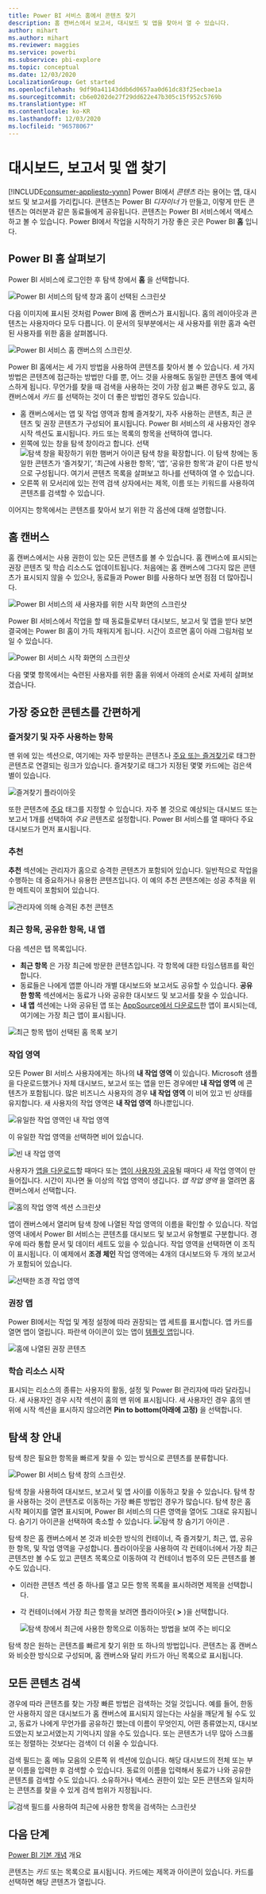 ```yaml
---
title: Power BI 서비스 홈에서 콘텐츠 찾기
description: 홈 캔버스에서 보고서, 대시보드 및 앱을 찾아서 열 수 있습니다.
author: mihart
ms.author: mihart
ms.reviewer: maggies
ms.service: powerbi
ms.subservice: pbi-explore
ms.topic: conceptual
ms.date: 12/03/2020
LocalizationGroup: Get started
ms.openlocfilehash: 9df90a41143ddb6d0657aa0d61dc83f25ecbae1a
ms.sourcegitcommit: cb6e0202de27f29dd622e47b305c15f952c5769b
ms.translationtype: HT
ms.contentlocale: ko-KR
ms.lasthandoff: 12/03/2020
ms.locfileid: "96578067"
---
```

# <a name="find-your-dashboards-reports-and-apps"></a>대시보드, 보고서 및 앱 찾기

[!INCLUDE[consumer-appliesto-yynn](../includes/consumer-appliesto-yynn.md)]
Power BI에서 *콘텐츠* 라는 용어는 앱, 대시보드 및 보고서를 가리킵니다. 콘텐츠는 Power BI *디자이너* 가 만들고, 이렇게 만든 콘텐츠는 여러분과 같은 동료들에게 공유됩니다. 콘텐츠는 Power BI 서비스에서 액세스하고 볼 수 있습니다. Power BI에서 작업을 시작하기 가장 좋은 곳은 Power BI **홈** 입니다.

## <a name="explore-power-bi-home"></a>Power BI 홈 살펴보기
Power BI 서비스에 로그인한 후 탐색 창에서 **홈** 을 선택합니다. 

![Power BI 서비스의 탐색 창과 홈이 선택된 스크린샷](media/end-user-home/power-bi-select-home.png)


다음 이미지에 표시된 것처럼 Power BI에 홈 캔버스가 표시됩니다. 홈의 레이아웃과 콘텐츠는 사용자마다 모두 다릅니다. 이 문서의 뒷부분에서는 새 사용자를 위한 홈과 숙련된 사용자를 위한 홈을 살펴봅니다. 
 
![Power BI 서비스 홈 캔버스의 스크린샷.](media/end-user-home/power-bi-canvas.png)

Power BI 홈에서는 세 가지 방법을 사용하여 콘텐츠를 찾아서 볼 수 있습니다. 세 가지 방법은 콘텐츠에 접근하는 방법만 다를 뿐, 어느 것을 사용해도 동일한 콘텐츠 풀에 액세스하게 됩니다. 무언가를 찾을 때 검색을 사용하는 것이 가장 쉽고 빠른 경우도 있고, 홈 캔버스에서 *카드* 를 선택하는 것이 더 좋은 방법인 경우도 있습니다.

- 홈 캔버스에서는 앱 및 작업 영역과 함께 즐겨찾기, 자주 사용하는 콘텐츠, 최근 콘텐츠 및 권장 콘텐츠가 구성되어 표시됩니다.  Power BI 서비스의 새 사용자인 경우 시작 섹션도 표시됩니다. 카드 또는 목록의 항목을 선택하여 엽니다.
- 왼쪽에 있는 창을 탐색 창이라고 합니다. 선택 ![탐색 창을 확장하기 위한 햄버거 아이콘](media/end-user-home/power-bi-expand.png) 탐색 창을 확장합니다. 이 탐색 창에는 동일한 콘텐츠가 ‘즐겨찾기’, ‘최근에 사용한 항목’, ‘앱’, ‘공유한 항목’과 같이 다른 방식으로 구성됩니다. 여기서 콘텐츠 목록을 살펴보고 하나를 선택하여 열 수 있습니다.
- 오른쪽 위 모서리에 있는 전역 검색 상자에서는 제목, 이름 또는 키워드를 사용하여 콘텐츠를 검색할 수 있습니다.

이어지는 항목에서는 콘텐츠를 찾아서 보기 위한 각 옵션에 대해 설명합니다.

## <a name="home-canvas"></a>홈 캔버스
홈 캔버스에서는 사용 권한이 있는 모든 콘텐츠를 볼 수 있습니다. 홈 캔버스에 표시되는 권장 콘텐츠 및 학습 리소스도 업데이트됩니다. 처음에는 홈 캔버스에 그다지 많은 콘텐츠가 표시되지 않을 수 있으나, 동료들과 Power BI를 사용하다 보면 점점 더 많아집니다.

![Power BI 서비스의 새 사용자를 위한 시작 화면의 스크린샷](media/end-user-home/power-bi-home-new-users.png)


 
Power BI 서비스에서 작업을 할 때 동료들로부터 대시보드, 보고서 및 앱을 받다 보면 결국에는 Power BI 홈이 가득 채워지게 됩니다. 시간이 흐르면 홈이 아래 그림처럼 보일 수 있습니다.

![Power BI 서비스 시작 화면의 스크린샷](media/end-user-home/power-bi-experienced-users.png)

 
다음 몇몇 항목에서는 숙련된 사용자를 위한 홈을 위에서 아래의 순서로 자세히 살펴보겠습니다.

## <a name="most-important-content-at-your-fingertips"></a>가장 중요한 콘텐츠를 간편하게

### <a name="favorites-and-frequents"></a>즐겨찾기 및 자주 사용하는 항목
맨 위에 있는 섹션으로, 여기에는 자주 방문하는 콘텐츠나 [주요 또는 즐겨찾기](end-user-favorite.md)로 태그한 콘텐츠로 연결되는 링크가 있습니다. 즐겨찾기로 태그가 지정된 몇몇 카드에는 검은색 별이 있습니다. 

![즐겨찾기 플라이아웃](./media/end-user-home/power-bi-home-favorites.png)

또한 콘텐츠에 [주요](end-user-featured.md) 태그를 지정할 수 있습니다. 자주 볼 것으로 예상되는 대시보드 또는 보고서 1개를 선택하여 *주요* 콘텐츠로 설정합니다. Power BI 서비스를 열 때마다 주요 대시보드가 먼저 표시됩니다. 

### <a name="featured"></a>추천
**추천** 섹션에는 관리자가 홈으로 승격한 콘텐츠가 포함되어 있습니다. 일반적으로 작업을 수행하는 데 중요하거나 유용한 콘텐츠입니다. 이 예의 추천 콘텐츠에는 성공 추적을 위한 메트릭이 포함되어 있습니다.


![관리자에 의해 승격된 추천 콘텐츠](./media/end-user-home/power-bi-home-featured.png)

### <a name="recents-shared-with-me-and-my-apps"></a>최근 항목, 공유한 항목, 내 앱
다음 섹션은 탭 목록입니다. 
- **최근 항목** 은 가장 최근에 방문한 콘텐츠입니다. 각 항목에 대한 타임스탬프를 확인합니다. 
- 동료들은 나에게 앱뿐 아니라 개별 대시보드와 보고서도 공유할 수 있습니다. **공유한 항목** 섹션에서는 동료가 나와 공유한 대시보드 및 보고서를 찾을 수 있습니다. 
- **내 앱** 섹션에는 나와 공유된 앱 또는 [AppSource에서 다운로드](end-user-apps.md)한 앱이 표시되는데, 여기에는 가장 최근 앱이 표시됩니다. 

![최근 항목 탭이 선택된 홈 목록 보기](./media/end-user-home/power-bi-recents.png)

### <a name="workspaces"></a>작업 영역
모든 Power BI 서비스 사용자에게는 하나의 **내 작업 영역** 이 있습니다. Microsoft 샘플을 다운로드했거나 자체 대시보드, 보고서 또는 앱을 만든 경우에만 **내 작업 영역** 에 콘텐츠가 포함됩니다. 많은 비즈니스 사용자의 경우 **내 작업 영역** 이 비어 있고 빈 상태를 유지합니다. 새 사용자의 작업 영역은 **내 작업 영역** 하나뿐입니다. 

![유일한 작업 영역인 내 작업 영역](./media/end-user-home/power-bi-one-workspace.png)

이 유일한 작업 영역을 선택하면 비어 있습니다.

![빈 내 작업 영역](./media/end-user-home/power-bi-empty-workspace.png)

사용자가 [앱을 다운로드](end-user-app-marketing.md)할 때마다 또는 [앱이 사용자와 공유](end-user-apps.md)될 때마다 새 작업 영역이 만들어집니다. 시간이 지나면 둘 이상의 작업 영역이 생깁니다. *앱 작업 영역* 을 열려면 홈 캔버스에서 선택합니다. 

![홈의 작업 영역 섹션 스크린샷](./media/end-user-home/power-bi-workspaces-more.png)

앱이 캔버스에서 열리며 탐색 창에 나열된 작업 영역의 이름을 확인할 수 있습니다. 작업 영역 내에서 Power BI 서비스는 콘텐츠를 대시보드 및 보고서 유형별로 구분합니다. 경우에 따라 통합 문서 및 데이터 세트도 있을 수 있습니다. 작업 영역을 선택하면 이 조직이 표시됩니다. 이 예제에서 **조경 체인** 작업 영역에는 4개의 대시보드와 두 개의 보고서가 포함되어 있습니다.

![선택한 조경 작업 영역](./media/end-user-home/power-bi-search-workspace.png)

### <a name="recommended-apps"></a>권장 앱
Power BI에서는 작업 및 계정 설정에 따라 권장되는 앱 세트를 표시합니다. 앱 카드를 열면 앱이 열립니다. 파란색 아이콘이 있는 앱이 [템플릿 앱](../connect-data/service-template-apps-overview.md)입니다.

![홈에 나열된 권장 콘텐츠](./media/end-user-home/power-bi-recommended.png)
 
### <a name="getting-started-learning-resources"></a>학습 리소스 시작
표시되는 리소스의 종류는 사용자의 활동, 설정 및 Power BI 관리자에 따라 달라집니다. 새 사용자인 경우 시작 섹션이 홈의 맨 위에 표시됩니다. 새 사용자인 경우 홈의 맨 위에 시작 섹션을 표시하지 않으려면 **Pin to bottom(아래에 고정)** 을 선택합니다.
 
## <a name="explore-the-nav-pane"></a>탐색 창 안내

탐색 창은 필요한 항목을 빠르게 찾을 수 있는 방식으로 콘텐츠를 분류합니다.  

![Power BI 서비스 탐색 창의 스크린샷.](media/end-user-home/power-bi-nav-pane.png)


탐색 창을 사용하여 대시보드, 보고서 및 앱 사이를 이동하고 찾을 수 있습니다. 탐색 창을 사용하는 것이 콘텐츠로 이동하는 가장 빠른 방법인 경우가 많습니다. 탐색 창은 홈 시작 페이지를 열면 표시되며, Power BI 서비스의 다른 영역을 열어도 그대로 유지됩니다. 숨기기 아이콘을 선택하여 축소할 수 있습니다. ![탐색 창 숨기기 아이콘](media/end-user-home/power-bi-hide.png) .
  
탐색 창은 홈 캔버스에서 본 것과 비슷한 방식의 컨테이너, 즉 즐겨찾기, 최근, 앱, 공유한 항목, 및 작업 영역을 구성합니다. 플라이아웃을 사용하여 각 컨테이너에서 가장 최근 콘텐츠만 볼 수도 있고 콘텐츠 목록으로 이동하여 각 컨테이너 범주의 모든 콘텐츠를 볼 수도 있습니다.
 
- 이러한 콘텐츠 섹션 중 하나를 열고 모든 항목 목록을 표시하려면 제목을 선택합니다.
- 각 컨테이너에서 가장 최근 항목을 보려면 플라이아웃( **>** )을 선택합니다.

    ![탐색 창에서 최근에 사용한 항목으로 이동하는 방법을 보여 주는 비디오](media/end-user-home/recents2.gif)

 
탐색 창은 원하는 콘텐츠를 빠르게 찾기 위한 또 하나의 방법입니다. 콘텐츠는 홈 캔버스와 비슷한 방식으로 구성되며, 홈 캔버스와 달리 카드가 아닌 목록으로 표시됩니다. 

## <a name="search-all-of-your-content"></a>모든 콘텐츠 검색
경우에 따라 콘텐츠를 찾는 가장 빠른 방법은 검색하는 것일 것입니다. 예를 들어, 한동안 사용하지 않은 대시보드가 홈 캔버스에 표시되지 않는다는 사실을 깨닫게 될 수도 있고, 동료가 나에게 무언가를 공유하긴 했는데 이름이 무엇인지, 어떤 종류였는지, 대시보드였는지 보고서였는지 기억나지 않을 수도 있습니다. 또는 콘텐츠가 너무 많아 스크롤 또는 정렬하는 것보다는 검색이 더 쉬울 수 있습니다. 
 
검색 필드는 홈 메뉴 모음의 오른쪽 위 섹션에 있습니다. 해당 대시보드의 전체 또는 부분 이름을 입력한 후 검색할 수 있습니다. 동료의 이름을 입력해서 동료가 나와 공유한 콘텐츠를 검색할 수도 있습니다. 소유하거나 액세스 권한이 있는 모든 콘텐츠와 일치하는 콘텐츠를 찾을 수 있게 검색 범위가 지정됩니다.

![검색 필드를 사용하여 최근에 사용한 항목을 검색하는 스크린샷](media/end-user-home/power-bi-search-field.png)

## <a name="next-steps"></a>다음 단계
[Power BI 기본 개념](end-user-basic-concepts.md) 개요


콘텐츠는 *카드* 또는 목록으로 표시됩니다. 카드에는 제목과 아이콘이 있습니다. 카드를 선택하면 해당 콘텐츠가 열립니다.